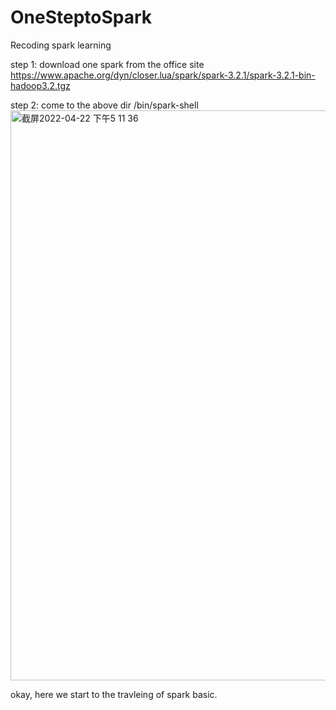 # OneSteptoSpark
Recoding spark learning <br>

step 1: download one spark from the office site<br>
https://www.apache.org/dyn/closer.lua/spark/spark-3.2.1/spark-3.2.1-bin-hadoop3.2.tgz<br>

step 2: come to the above dir /bin/spark-shell<br>
<img width="912" alt="截屏2022-04-22 下午5 11 36" src="https://user-images.githubusercontent.com/37787934/164675553-2422a5b0-1486-4a73-be93-ad0d11721cb3.png">

okay, here we start to the travleing of spark basic.<br>
